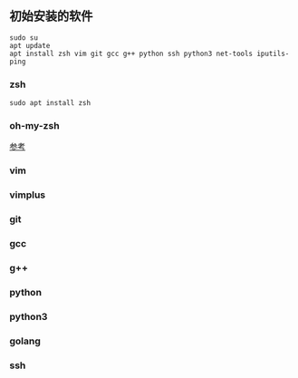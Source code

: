 ## 初始安装的软件
```
sudo su 
apt update 
apt install zsh vim git gcc g++ python ssh python3 net-tools iputils-ping
```
### zsh
`sudo apt install zsh`
### oh-my-zsh
[参考](http://blog.csdn.net/ii1245712564/article/details/45843657)
### vim
### vimplus
### git
### gcc
### g++
### python 
### python3
### golang
### ssh
